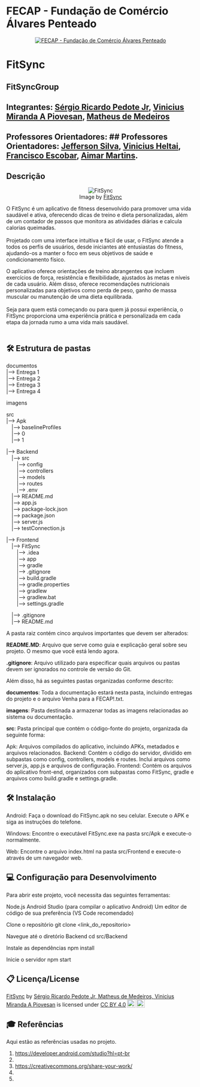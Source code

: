 # FECAP - Fundação de Comércio Álvares Penteado
<p align="center"> <a href= "https://www.fecap.br/"><img src="https://encrypted-tbn0.gstatic.com/images?q=tbn:ANd9GcRhZPrRa89Kma0ZZogxm0pi-tCn_TLKeHGVxywp-LXAFGR3B1DPouAJYHgKZGV0XTEf4AE&usqp=CAU" alt="FECAP - Fundação de Comércio Álvares Penteado" border="0"></a> </p>

# FitSync

## FitSyncGroup

## Integrantes: <a href="https://www.linkedin.com/in/sergio-pedote/">Sérgio Ricardo Pedote Jr</a>, <a href="https://www.linkedin.com/in/vinipiovesan/">Vinicius Miranda A Piovesan</a>, <a href="https://www.linkedin.com/in/matheus-de-medeiros-5516a02a9/">Matheus de Medeiros</a>

## Professores Orientadores: ## Professores Orientadores: <a href="https://www.linkedin.com/in/jefferson-o-silva/">Jefferson Silva</a>, <a href="https://www.linkedin.com/in/vheltai/">Vinicius Heltai</a>, <a href="https://www.linkedin.com/in/francisco-escobar/">Francisco Escobar</a>, <a href="https://www.linkedin.com/in/aimarlopes/">Aimar Martins</a>.

## Descrição
<p align="center"> <img src="https://i.imgur.com/8KWAin5.png" alt="FitSync" border="0"> <br>          Image by <a href="https://i.imgur.com/8KWAin5.png">FitSync</a><br> </p>

O FitSync é um aplicativo de fitness desenvolvido para promover uma vida saudável e ativa, oferecendo dicas de treino e dieta personalizadas, além de um contador de passos que monitora as atividades diárias e calcula calorias queimadas.
<br><br>
Projetado com uma interface intuitiva e fácil de usar, o FitSync atende a todos os perfis de usuários, desde iniciantes até entusiastas do fitness, ajudando-os a manter o foco em seus objetivos de saúde e condicionamento físico.

O aplicativo oferece orientações de treino abrangentes que incluem exercícios de força, resistência e flexibilidade, ajustados às metas e níveis de cada usuário. Além disso, oferece recomendações nutricionais personalizadas para objetivos como perda de peso, ganho de massa muscular ou manutenção de uma dieta equilibrada.
<br><br>
Seja para quem está começando ou para quem já possui experiência, o FitSync proporciona uma experiência prática e personalizada em cada etapa da jornada rumo a uma vida mais saudável.
<br><br>

## 🛠 Estrutura de pastas

documentos<br>
|--> Entrega 1<br>
|--> Entrega 2<br>
|--> Entrega 3<br>
|--> Entrega 4<br>

imagens<br>

src<br>
|--> Apk<br>
&emsp;|--> baselineProfiles<br>
&emsp;|--> 0<br>
&emsp;|--> 1<br>

|--> Backend<br>
&emsp;|--> src<br>
&emsp;&emsp;|--> config<br>
&emsp;&emsp;|--> controllers<br>
&emsp;&emsp;|--> models<br>
&emsp;&emsp;|--> routes<br>
&emsp;&emsp;|--> .env<br>
&emsp;|--> README.md<br>
&emsp;|--> app.js<br>
&emsp;|--> package-lock.json<br>
&emsp;|--> package.json<br>
&emsp;|--> server.js<br>
&emsp;|--> testConnection.js<br>

|--> Frontend<br>
&emsp;|--> FitSync<br>
&emsp;&emsp;|--> .idea<br>
&emsp;&emsp;|--> app<br>
&emsp;&emsp;|--> gradle<br>
&emsp;&emsp;|--> .gitignore<br>
&emsp;&emsp;|--> build.gradle<br>
&emsp;&emsp;|--> gradle.properties<br>
&emsp;&emsp;|--> gradlew<br>
&emsp;&emsp;|--> gradlew.bat<br>
&emsp;&emsp;|--> settings.gradle<br>

&emsp;|--> .gitignore<br>
&emsp;|--> README.md<br>

  

A pasta raiz contém cinco arquivos importantes que devem ser alterados:

<b>README.MD</b>: Arquivo que serve como guia e explicação geral sobre seu projeto. O mesmo que você está lendo agora.

<b>.gitignore</b>: Arquivo utilizado para especificar quais arquivos ou pastas devem ser ignorados no controle de versão do Git.

Além disso, há as seguintes pastas organizadas conforme descrito:

<b>documentos</b>: Toda a documentação estará nesta pasta, incluindo entregas do projeto e o arquivo Venha para a FECAP!.txt.

<b>imagens</b>: Pasta destinada a armazenar todas as imagens relacionadas ao sistema ou documentação.

<b>src</b>: Pasta principal que contém o código-fonte do projeto, organizada da seguinte forma:

Apk: Arquivos compilados do aplicativo, incluindo APKs, metadados e arquivos relacionados.
Backend: Contém o código do servidor, dividido em subpastas como config, controllers, models e routes. Inclui arquivos como server.js, app.js e arquivos de configuração.
Frontend: Contém os arquivos do aplicativo front-end, organizados com subpastas como FitSync, gradle e arquivos como build.gradle e settings.gradle.

## 🛠 Instalação
Android:
Faça o download do FitSync.apk no seu celular.
Execute o APK e siga as instruções do telefone.

Windows:
Encontre o executável FitSync.exe na pasta src/Apk e execute-o normalmente.

Web:
Encontre o arquivo index.html na pasta src/Frontend e execute-o através de um navegador web.

## 💻 Configuração para Desenvolvimento
Para abrir este projeto, você necessita das seguintes ferramentas:

Node.js
Android Studio (para compilar o aplicativo Android)
Um editor de código de sua preferência (VS Code recomendado)

 Clone o repositório
git clone <link_do_repositorio>

 Navegue até o diretório Backend
cd src/Backend

 Instale as dependências
npm install

 Inicie o servidor
npm start


## 📋 Licença/License

<p xmlns:cc="http://creativecommons.org/ns#" xmlns:dct="http://purl.org/dc/terms/"><a property="dct:title" rel="cc:attributionURL" href="https://github.com/2024-2-NADS3/Projeto6/blob/main/README.md">FitSync</a> by <a rel="cc:attributionURL dct:creator" property="cc:attributionName" href="https://www.linkedin.com/in/sergio-pedote/">Sérgio Ricardo Pedote Jr, Matheus de Medeiros, Vinicius Miranda A Piovesan</a> is licensed under <a href="https://creativecommons.org/licenses/by/4.0/?ref=chooser-v1" target="_blank" rel="license noopener noreferrer" style="display:inline-block;">CC BY 4.0<img style="height:22px!important;margin-left:3px;vertical-align:text-bottom;" src="https://mirrors.creativecommons.org/presskit/icons/cc.svg?ref=chooser-v1" alt=""><img style="height:22px!important;margin-left:3px;vertical-align:text-bottom;" src="https://mirrors.creativecommons.org/presskit/icons/by.svg?ref=chooser-v1" alt=""></a></p>

## 🎓 Referências

Aqui estão as referências usadas no projeto.

1. <https://developer.android.com/studio?hl=pt-br>
2. 
3. <https://creativecommons.org/share-your-work/>
4. 
5. 
